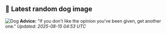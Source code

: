 ## 🐶 Latest random dog image
![Dog](https://images.dog.ceo/breeds/whippet/n02091134_13334.jpg)
**Advice:** "If you don't like the opinion you've been given, get another one."
*Updated: 2025-08-15 04:53 UTC*
